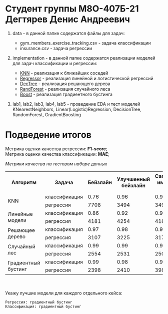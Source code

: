 # Студент группы М8О-407Б-21 Дегтярев Денис Андреевич

1) data - в данной папке содержатся файлы для задач:
    - gym_members_exercise_tracking.csv - задача классификации
    - insurance.csv - задача регрессии

2) implementation - в данной папке содержатся реализации моделей для задач классификации и регрессии:
    - [KNN](implementation/KNN.py) - реализация к ближайших соседей
    - [Regressor](implementation/Regressor.py) - реализация линейной и логистической регрессий
    - [DecTree](implementation/DecTree.py) - реализация решающего дерева
    - [RandForest](implementation/RandForest.py) - реализация случайного леса
    - [Boost](implementation/Boost.py) - реализация градиентного бустинга

3) lab1, lab2, lab3, lab4, lab5 - проведение EDA и тест моделей KNearestNeighbors, Linear(Logistic)Regression, DecisionTree, RandomForest, GradientBoosting

# Подведение итогов

Метрика оценки качества регрессии: **F1-score**;  
Метрика оценки качества классификации: **MAE**;

*Метрики качества на тестовом наборе данных*
<table>
    <tr>
        <th rowspan="1">Алгоритм</th>
        <th>Задача</th>
        <th>Бейзлайн</th>
        <th>Улучшенный бейзлайн</th>
        <th>Самостоятельная имплементация алгоритма</th>
    </tr>
    <tr>
        <td rowspan="2">KNN</td>
        <td>классификация</td>
        <td>0.76</td>
        <td>0.96</td>
        <td>0.94</td>
    </tr>
    <tr>
        <td>регрессия</td>
        <td>7708</td>
        <td>3494</td>
        <td>3494</td>
    </tr>
    <tr>
        <td rowspan="2">Линейные модели</td>
        <td>классификация</td>
        <td>0.86</td>
        <td>0.92</td>
        <td>0.93</td>
    </tr>
    <tr>
        <td>регрессия</td>
        <td>4181</td>
        <td>4254</td>
        <td>4181</td>
    </tr>
    <tr>
        <td rowspan="2">Решающее дерево</td>
        <td>классификация</td>
        <td>0.97</td>
        <td>0.98</td>
        <td>0.98</td>
    </tr>
    <tr>
        <td>регрессия</td>
        <td>3107</td>
        <td>3225</td>
        <td>3170</td>
    </tr>
    <tr>
        <td rowspan="2">Случайный лес</td>
        <td>классификация</td>
        <td>0.99</td>
        <td>0.99</td>
        <td>0.96</td>
    </tr>
    <tr>
        <td>регрессия</td>
        <td>2554</td>
        <td>2531</td>
        <td>2500</td>
    </tr>
    <tr>
        <td rowspan="2">Градиентный бустинг</td>
        <td>классификация</td>
        <td>0.99</td>
        <td>0.98</td>
        <td>0.99</td>
    </tr>
    <tr>
        <td>регрессия</td>
        <td>2398</td>
        <td>2410</td>
        <td>3989</td>
    </tr>
</table>


<br><br>
Укажу лучшие модели для каждого отдельного кейса:
<br>

```
Регрессия: градиентный бустинг  
Классификация: градиентный бустинг
